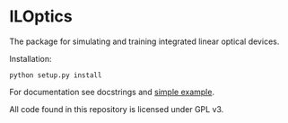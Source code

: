 # ILOptics
The package for simulating and training integrated linear optical devices.

Installation:
```commandline
python setup.py install
```

For documentation see docstrings and [simple example](examples/example_learn_layered.ipynb).

All code found in this repository is licensed under GPL v3.

